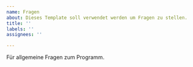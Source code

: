 ```yaml
---
name: Fragen
about: Dieses Template soll verwendet werden um Fragen zu stellen.
title: ''
labels: ''
assignees: ''

---
```


Für allgemeine Fragen zum Programm.

